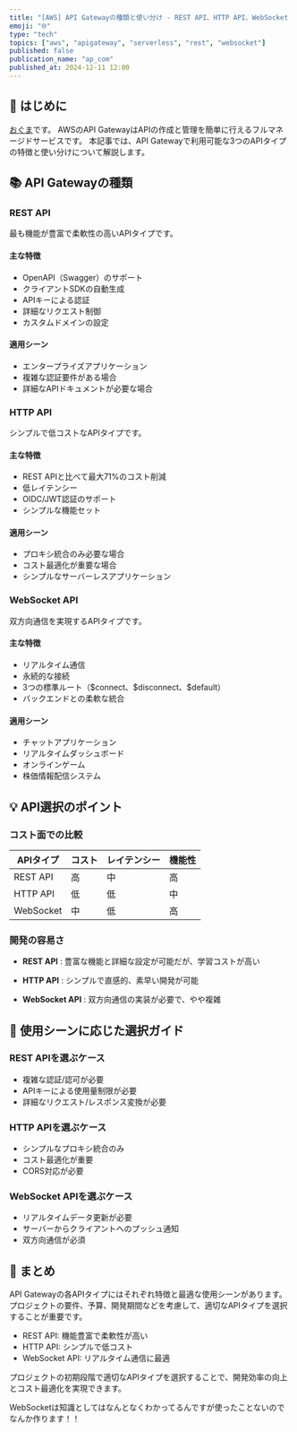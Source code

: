 ```yaml
---
title: "[AWS] API Gatewayの種類と使い分け - REST API、HTTP API、WebSocket APIの特徴"
emoji: "🌐"
type: "tech"
topics: ["aws", "apigateway", "serverless", "rest", "websocket"]
published: false
publication_name: "ap_com"
published_at: 2024-12-11 12:00
---
```


## 🌟 はじめに

[おぐま](https://github.com/9mak)です。
AWSのAPI GatewayはAPIの作成と管理を簡単に行えるフルマネージドサービスです。
本記事では、API Gatewayで利用可能な3つのAPIタイプの特徴と使い分けについて解説します。

## 📚 API Gatewayの種類

### REST API

最も機能が豊富で柔軟性の高いAPIタイプです。

#### 主な特徴

- OpenAPI（Swagger）のサポート
- クライアントSDKの自動生成
- APIキーによる認証
- 詳細なリクエスト制御
- カスタムドメインの設定

#### 適用シーン

- エンタープライズアプリケーション
- 複雑な認証要件がある場合
- 詳細なAPIドキュメントが必要な場合

### HTTP API

シンプルで低コストなAPIタイプです。

#### 主な特徴

- REST APIと比べて最大71%のコスト削減
- 低レイテンシー
- OIDC/JWT認証のサポート
- シンプルな機能セット

#### 適用シーン

- プロキシ統合のみ必要な場合
- コスト最適化が重要な場合
- シンプルなサーバーレスアプリケーション

### WebSocket API

双方向通信を実現するAPIタイプです。

#### 主な特徴

- リアルタイム通信
- 永続的な接続
- 3つの標準ルート（\$connect、\$disconnect、\$default）
- バックエンドとの柔軟な統合

#### 適用シーン

- チャットアプリケーション
- リアルタイムダッシュボード
- オンラインゲーム
- 株価情報配信システム

## 💡 API選択のポイント

### コスト面での比較

| APIタイプ | コスト | レイテンシー | 機能性 |
| --------- | ------ | ------------ | ------ |
| REST API  | 高     | 中           | 高     |
| HTTP API  | 低     | 低           | 中     |
| WebSocket | 中     | 低           | 高     |

### 開発の容易さ

- **REST API** : 豊富な機能と詳細な設定が可能だが、学習コストが高い

- **HTTP API** : シンプルで直感的、素早い開発が可能

- **WebSocket API** : 双方向通信の実装が必要で、やや複雑

## 🎯 使用シーンに応じた選択ガイド

### REST APIを選ぶケース

- 複雑な認証/認可が必要
- APIキーによる使用量制限が必要
- 詳細なリクエスト/レスポンス変換が必要

### HTTP APIを選ぶケース

- シンプルなプロキシ統合のみ
- コスト最適化が重要
- CORS対応が必要

### WebSocket APIを選ぶケース

- リアルタイムデータ更新が必要
- サーバーからクライアントへのプッシュ通知
- 双方向通信が必須

## 🎉 まとめ

API Gatewayの各APIタイプにはそれぞれ特徴と最適な使用シーンがあります。プロジェクトの要件、予算、開発期間などを考慮して、適切なAPIタイプを選択することが重要です。

- REST API: 機能豊富で柔軟性が高い
- HTTP API: シンプルで低コスト
- WebSocket API: リアルタイム通信に最適

プロジェクトの初期段階で適切なAPIタイプを選択することで、開発効率の向上とコスト最適化を実現できます。

WebSocketは知識としてはなんとなくわかってるんですが使ったことないのでなんか作ります！！
